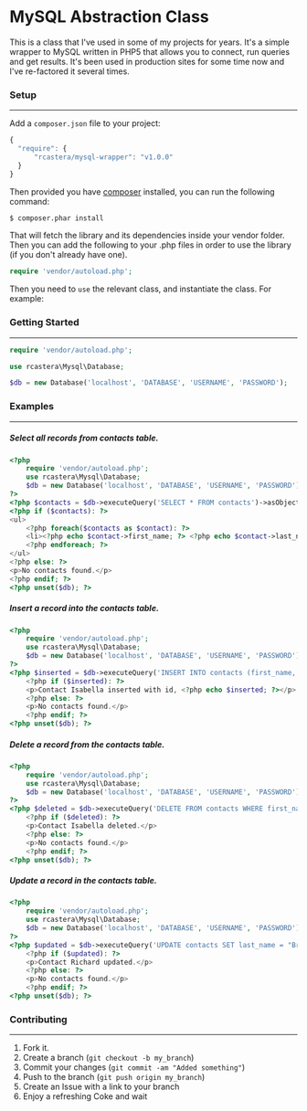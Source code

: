 MySQL Abstraction Class
=============

This is a class that I've used in some of my projects for years. It's a simple wrapper to MySQL
written in PHP5 that allows you to connect, run queries and get results. It's been used in production
sites for some time now and I've re-factored it several times.

### Setup
-----------------
 Add a `composer.json` file to your project:

```javascript
{
  "require": {
      "rcastera/mysql-wrapper": "v1.0.0"
  }
}
```

Then provided you have [composer](http://getcomposer.org) installed, you can run the following command:

```bash
$ composer.phar install
```

That will fetch the library and its dependencies inside your vendor folder. Then you can add the following to your
.php files in order to use the library (if you don't already have one).

```php
require 'vendor/autoload.php';
```

Then you need to `use` the relevant class, and instantiate the class. For example:


### Getting Started
-----------------
```php
require 'vendor/autoload.php';

use rcastera\Mysql\Database;

$db = new Database('localhost', 'DATABASE', 'USERNAME', 'PASSWORD');
```


### Examples
-----------------

##### Select all records from contacts table.
```php
<?php
    require 'vendor/autoload.php';
    use rcastera\Mysql\Database;
    $db = new Database('localhost', 'DATABASE', 'USERNAME', 'PASSWORD');
?>
<?php $contacts = $db->executeQuery('SELECT * FROM contacts')->asObject(); ?>
<?php if ($contacts): ?>
<ul>
    <?php foreach($contacts as $contact): ?>
    <li><?php echo $contact->first_name; ?> <?php echo $contact->last_name; ?></li>
    <?php endforeach; ?>
</ul>
<?php else: ?>
<p>No contacts found.</p>
<?php endif; ?>
<?php unset($db); ?>
```

##### Insert a record into the contacts table.
```php
<?php
    require 'vendor/autoload.php';
    use rcastera\Mysql\Database;
    $db = new Database('localhost', 'DATABASE', 'USERNAME', 'PASSWORD');
?>
<?php $inserted = $db->executeQuery('INSERT INTO contacts (first_name, last_name, email) VALUES ("Isabella", "Castera", "email@domain.com")')->wasInserted(); ?>
    <?php if ($inserted): ?>
    <p>Contact Isabella inserted with id, <?php echo $inserted; ?></p>
    <?php else: ?>
    <p>No contacts found.</p>
    <?php endif; ?>
<?php unset($db); ?>
```

##### Delete a record from the contacts table.
```php
<?php
    require 'vendor/autoload.php';
    use rcastera\Mysql\Database;
    $db = new Database('localhost', 'DATABASE', 'USERNAME', 'PASSWORD');
?>
<?php $deleted = $db->executeQuery('DELETE FROM contacts WHERE first_name = "Isabella"')->wasDeleted(); ?>
    <?php if ($deleted): ?>
    <p>Contact Isabella deleted.</p>
    <?php else: ?>
    <p>No contacts found.</p>
    <?php endif; ?>
<?php unset($db); ?>
```

##### Update a record in the contacts table.
```php
<?php
    require 'vendor/autoload.php';
    use rcastera\Mysql\Database;
    $db = new Database('localhost', 'DATABASE', 'USERNAME', 'PASSWORD');
?>
<?php $updated = $db->executeQuery('UPDATE contacts SET last_name = "Branson" WHERE first_name = "Richard"')->wasUpdated(); ?>
    <?php if ($updated): ?>
    <p>Contact Richard updated.</p>
    <?php else: ?>
    <p>No contacts found.</p>
    <?php endif; ?>
<?php unset($db); ?>
```

### Contributing
-----------------
1. Fork it.
2. Create a branch (`git checkout -b my_branch`)
3. Commit your changes (`git commit -am "Added something"`)
4. Push to the branch (`git push origin my_branch`)
5. Create an Issue with a link to your branch
6. Enjoy a refreshing Coke and wait
